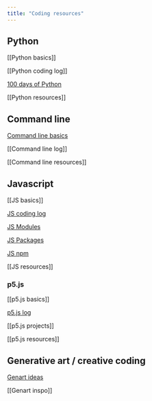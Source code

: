 ```yaml
---
title: "Coding resources"
---
```


## Python
[[Python basics]]

[[Python coding log]]

[100 days of Python](projects/coding/100%20days%20of%20Python.md)

[[Python resources]]


## Command line
[Command line basics](projects/coding/Command%20line%20basics.md)

[[Command line log]]

[[Command line resources]]


## Javascript
[[JS basics]]

[JS coding log](projects/coding/Javascript%20coding.md)

[JS Modules](projects/coding/JS%20Modules.md)

[JS Packages](projects/coding/JS%20Packages.md)

[JS npm](projects/coding/JS%20npm.md)

[[JS resources]]


### p5.js
[[p5.js basics]]

[p5.js log](projects/coding/p5.md)

[[p5.js projects]]

[[p5.js resources]]


## Generative art / creative coding
[Genart ideas](projects/coding/Genart%20ideas.md)

[[Genart inspo]]